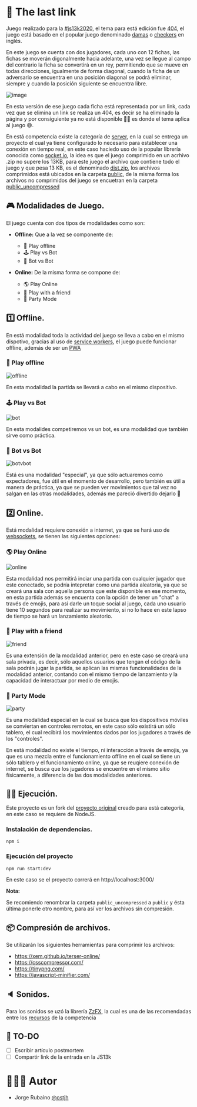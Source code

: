 # 🔗 The last link

Juego realizado para la [#js13k2020](https://js13kgames.com/), el tema para está edición fue [404](https://medium.com/js13kgames/js13kgames-2020-has-started-c7e003292613), 
el juego está basado en el popular juego denominado [damas](https://es.wikipedia.org/wiki/Damas) o [checkers](https://en.wikipedia.org/wiki/Draughts) en inglés.

En este juego se cuenta con dos jugadores, cada uno con 12 fichas, las fichas se moverán digonalmente hacia adelante, una vez se llegue al campo del contrario la ficha se convertirá en un rey,
permitiendo que se mueve en todas direcciones, igualmente de forma diagonal, cuando la ficha de un adversario se encuentra en una posición diagonal se podrá eliminar, siempre y cuando la posición siguiente se encuentra libre.

![image](https://github.com/Jorger/The-last-link/blob/master/images/principal.png?raw=true)

En esta versión de ese juego cada ficha está representada por un link, cada vez que se elimina un link se realiza un 404, es decir se ha eliminado la página y por consiguiente ya no está disponible 🤷‍♂️ es donde el tema aplica al juego 😅.

En está competencia existe la categoría de [server](https://github.com/js13kGames/js13kserver), en la cual se entrega un proyecto el cual ya tiene configurado lo necesario para establecer una conexión en tiempo real, en este caso haciedo uso de la popular librería conocida como [socket.io](https://socket.io/), 
la idea es que el juego comprimido en un acrhivo .zip no supere los 13KB, para este juego el archivo que contiene todo el juego y que pesa 13 KB, es el denominado [dist.zip](https://github.com/Jorger/The-last-link/blob/master/dist.zip), los archivos comprimidos está ubicados en la carpeta [public](https://github.com/Jorger/The-last-link/tree/master/public), 
de la misma forma los archivos no comprimidos del juego se encuetran en la carpeta [public_uncompressed](https://github.com/Jorger/The-last-link/tree/master/public_uncompressed)

## 🎮 Modalidades de Juego.

El juego cuenta con dos tipos de modalidades como son:

* **Offline:** Que a la vez se componente de:

  * 📴 Play offline
  * 🕹 Play vs Bot
  * 🤖 Bot vs Bot
  
* **Online:** De la misma forma se compone de:

  * 🌎 Play Online
  * 🤝 Play with a friend
  * 🎉 Party Mode

## 1️⃣ Offline.

En está modalidad toda la actividad del juego se lleva a cabo en el mismo dispotivo, gracias al uso de [service workers](https://developers.google.com/web/fundamentals/primers/service-workers), el juego puede funcionar offline, además de ser un [PWA](https://web.dev/progressive-web-apps/)

### 📴 Play offline

![offline](https://github.com/Jorger/The-last-link/blob/master/images/404_offline.gif?raw=true)

En esta modalidad la partida se llevará a cabo en el mismo dispositivo.

### 🕹 Play vs Bot

![bot](https://github.com/Jorger/The-last-link/blob/master/images/404_bot.gif?raw=true)

En esta modalides competiremos vs un bot, es una modalidad que también sirve como práctica.

### 🤖 Bot vs Bot

![botvbot](https://github.com/Jorger/The-last-link/blob/master/images/404_bot_vs_bot.gif?raw=true)

Está es una modalidad "especial", ya que sólo actuaremos como expectadores, fue útil en el momento de desarrollo, pero también es útil a manera de práctica, ya que se pueden ver movimientos que tal vez no salgan en las otras modalidades, además me pareció divertido dejarlo 😬

## 2️⃣ Online.

Está modalidad requiere conexión a internet, ya que se hará uso de [websockets](https://developer.mozilla.org/en-US/docs/Web/API/WebSockets_API), se tienen las siguientes opciones:

### 🌎 Play Online

![online](https://github.com/Jorger/The-last-link/blob/master/images/404_online.gif?raw=true)

Esta modalidad nos permitirá inciar una partida con cualquier jugador que este conectado, se podría intepretar como una partida aleatoria, ya que se creará una sala con aquella persona que este disponible en ese momento, 
en esta partida además se encuenta con la opción de tener un "chat" a través de emojis, para así darle un toque social al juego, cada uno usuario tiene 10 segundos para realizar su movimiento, si no lo hace 
en este lapso de tiempo se hará un lanzamiento aleatorio.

### 🤝 Play with a friend

![friend](https://github.com/Jorger/The-last-link/blob/master/images/404_friend.gif?raw=true)

Es una extensión de la modalidad anterior, pero en este caso se creará una sala privada, es decir, sólo aquellos usuarios que tengan el código de la sala podrán jugar la partida, 
se aplican las mismas funcionalidades de la modalidad anterior, contando con el mismo tiempo de lanzamiento y la capacidad de interactuar por medio de emojis.

### 🎉 Party Mode

![party](https://github.com/Jorger/The-last-link/blob/master/images/404_party.gif?raw=true)

Es una modalidad especial en la cual se busca que los dispositivos móviles se conviertan en controles remotos, en este caso sólo existirá un sólo tablero, el cual recibirá los movimientos dados por los jugadores a través de los "controles".

En está modalidad no existe el tiempo, ni interacción a través de emojis, ya que es una mezcla entre el funcionamiento offline en el cual se tiene un sólo tablero y el funcionamiento online, ya que se reuqiere conexión de internet, se busca que los 
jugadores se encuentre en el mismo sitio físicamente, a diferencia de las dos modalidades anteriores.

## 🏃‍♂️ Ejecución.

Este proyecto es un fork del [proyecto original](https://github.com/js13kGames/js13kserver) creado para está categoría, en este caso se requiere de NodeJS.

### Instalación de dependencias.

```
npm i
```

### Ejecución del proyecto

```
npm run start:dev
```

En este caso se el proyecto correrá en http://localhost:3000/

**Nota:**

Se recomiendo renombrar la carpeta `public_uncompressed` a `public` y ésta última ponerle otro nombre, para así ver los archivos sin compresión.


## 📦 Compresión de archivos.

Se utilizarán los siguientes herramientas para comprimir los archivos:

* https://xem.github.io/terser-online/
* https://csscompressor.com/
* https://tinypng.com/
* https://javascript-minifier.com/

## 🔈 Sonidos.

Para los sonidos se uzó la librería [ZzFX](https://github.com/KilledByAPixel/ZzFX), la cual es una de las recomendadas entre los [recursos](https://js13kgames.github.io/resources/) de la competencia

## 📖 TO-DO

- [ ] Escribir artículo postmortem
- [ ] Compartir link de la entrada en la JS13k

# 👨🏻‍💻 Autor
* Jorge Rubaino 
[@ostjh](https://twitter.com/ostjh)



